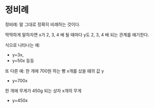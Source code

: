 # 정비례

정비례: 말 그대로 정확히 비례하는 것이다.

딱딱하게 말하자면 x가 2, 3, 4 배 될 때마다 y도 2, 3, 4 배 되는 관계를 얘기한다.

식으로 나타나는 예: 
* y=3x, 
* y=50x 등등

또 다른 예: 
한 개에 700원 하는 빵 x개를 샀을 떄의 값 y 
* y=700x
  
한 개에 무게가 450g 되는 상자 x개의 무게 
* y=450x